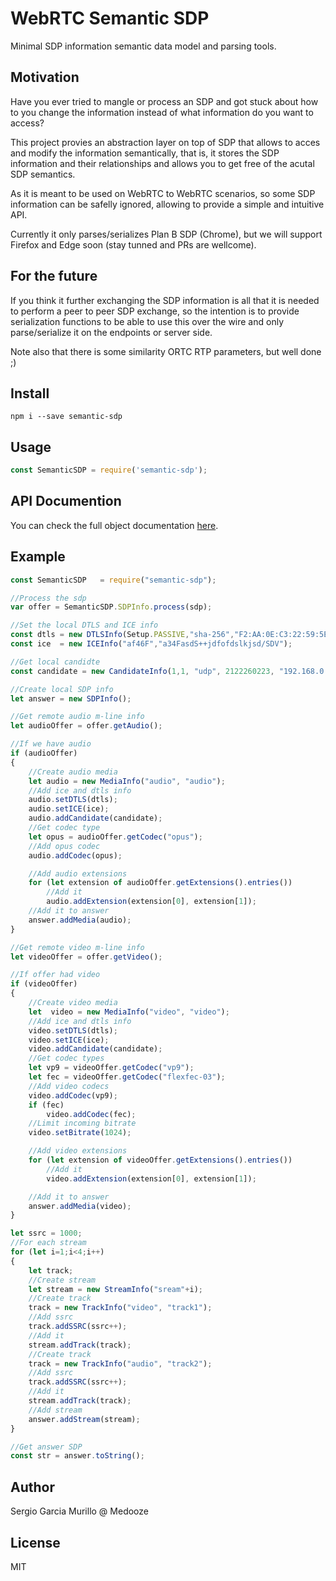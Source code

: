 # WebRTC Semantic SDP
Minimal SDP information semantic data model and parsing tools.

## Motivation
Have you ever tried to mangle or process an SDP and got stuck about how to you change the information instead of what information do you want to access?

This project provies an abstraction layer on top of SDP that allows to acces and modify the information semantically, that is, it stores the SDP information and their relationships and allows you to get free of the acutal SDP semantics.

As it is meant to be used on WebRTC to WebRTC scenarios, so some SDP information can be safelly ignored, allowing to provide a simple and intuitive API.

Currently it only parses/serializes Plan B SDP (Chrome), but we will support Firefox and Edge soon (stay tunned and PRs are wellcome).

## For the future
If you think it further exchanging the SDP information is all that it is needed to perform a peer to peer SDP exchange, so the intention is to provide serialization functions to be able to use this over the wire and only parse/serialize it on the endpoints or server side.

Note also that there is some similarity ORTC RTP parameters, but well done ;)

## Install

```
npm i --save semantic-sdp
```

## Usage

```javascript
const SemanticSDP = require('semantic-sdp');
```
## API Documention
You can check the full object documentation [here](https://medooze.github.io/semantic-sdp-js/).

## Example

```javascript
const SemanticSDP	= require("semantic-sdp");

//Process the sdp
var offer = SemanticSDP.SDPInfo.process(sdp);

//Set the local DTLS and ICE info
const dtls = new DTLSInfo(Setup.PASSIVE,"sha-256","F2:AA:0E:C3:22:59:5E:14:95:69:92:3D:13:B4:84:24:2C:C2:A2:C0:3E:FD:34:8E:5E:EA:6F:AF:52:CE:E6:0F");
const ice  = new ICEInfo("af46F","a34FasdS++jdfofdslkjsd/SDV");

//Get local candidte
const candidate = new CandidateInfo(1,1, "udp", 2122260223, "192.168.0.196", 56143, "host");

//Create local SDP info
let answer = new SDPInfo();

//Get remote audio m-line info 
let audioOffer = offer.getAudio();

//If we have audio
if (audioOffer)
{
	//Create audio media
	let audio = new MediaInfo("audio", "audio");
	//Add ice and dtls info
	audio.setDTLS(dtls);
	audio.setICE(ice);
	audio.addCandidate(candidate);
	//Get codec type
	let opus = audioOffer.getCodec("opus");
	//Add opus codec
	audio.addCodec(opus);

	//Add audio extensions
	for (let extension of audioOffer.getExtensions().entries())
		//Add it
		audio.addExtension(extension[0], extension[1]);
	//Add it to answer
	answer.addMedia(audio);
}

//Get remote video m-line info 
let videoOffer = offer.getVideo();

//If offer had video
if (videoOffer)
{
	//Create video media
	let  video = new MediaInfo("video", "video");
	//Add ice and dtls info
	video.setDTLS(dtls);
	video.setICE(ice);
	video.addCandidate(candidate);
	//Get codec types
	let vp9 = videoOffer.getCodec("vp9");
	let fec = videoOffer.getCodec("flexfec-03");
	//Add video codecs
	video.addCodec(vp9);
	if (fec)
		video.addCodec(fec);
	//Limit incoming bitrate
	video.setBitrate(1024);

	//Add video extensions
	for (let extension of videoOffer.getExtensions().entries())
		//Add it
		video.addExtension(extension[0], extension[1]);

	//Add it to answer
	answer.addMedia(video);
}

let ssrc = 1000;
//For each stream
for (let i=1;i<4;i++)
{
	let track;
	//Create stream
	let stream = new StreamInfo("sream"+i);
	//Create track
	track = new TrackInfo("video", "track1");
	//Add ssrc
	track.addSSRC(ssrc++);
	//Add it
	stream.addTrack(track);
	//Create track
	track = new TrackInfo("audio", "track2");
	//Add ssrc
	track.addSSRC(ssrc++);
	//Add it
	stream.addTrack(track);
	//Add stream
	answer.addStream(stream);
}

//Get answer SDP
const str = answer.toString();
```

## Author

Sergio Garcia Murillo @ Medooze

## License
MIT
